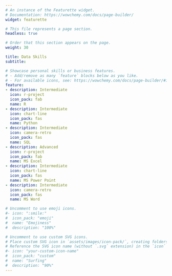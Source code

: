 ```yaml
---
# An instance of the Featurette widget.
# Documentation: https://wowchemy.com/docs/page-builder/
widget: featurette

# This file represents a page section.
headless: true

# Order that this section appears on the page.
weight: 30

title: Data Skills
subtitle:

# Showcase personal skills or business features.
# - Add/remove as many `feature` blocks below as you like.
# - For available icons, see: https://wowchemy.com/docs/page-builder/#icons
feature:
- description: Intermediate
  icon: r-project
  icon_pack: fab
  name: R 
- description: Intermediate
  icon: chart-line
  icon_pack: fas
  name: Python
- description: Intermediate
  icon: camera-retro
  icon_pack: fas
  name: SQL
- description: Advanced
  icon: r-project
  icon_pack: fab
  name: MS Excel 
- description: Intermediate
  icon: chart-line
  icon_pack: fas
  name: MS Power Point
- description: Intermediate
  icon: camera-retro
  icon_pack: fas
  name: MS Word

# Uncomment to use emoji icons.
#- icon: ":smile:"
#  icon_pack: "emoji"
#  name: "Emojiness"
#  description: "100%"  

# Uncomment to use custom SVG icons.
# Place custom SVG icon in `assets/images/icon-pack/`, creating folders if necessary.
# Reference the SVG icon name (without `.svg` extension) in the `icon` field.
#- icon: "your-custom-icon-name"
#  icon_pack: "custom"
#  name: "Surfing"
#  description: "90%"
---
```

